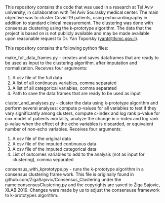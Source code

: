 This repository contains the code that was used in a research at Tel Aviv university, in collaboration with Tel Aviv Sourasky medical center. The main objective was to cluster Covid-19 patients, using echocardiography in addition to standard clinical measurement. The clustering was done with consensus clustering using the k-prototype algorithm.
The data that the project is based on is not publicly available and may be made available upon reasonable request to Dr. Yan Topolsky (yant@tlvmc.gov.il).  

This repository contains the following python files:
 
make_full_data_frames.py – creates and saves dataframes that are ready to be used as input to the clustering algorithm, after imputation and normalization. Receives four arguments:  
1.	A csv file of the full data
2.	A list of all continuous variables, comma separated
3.	A list of all categorical variables, comma separated
4.	Path to save the data frames that are ready to be used as input

cluster_and_analyses.py – cluster the data using k-prototype algorithm and perform several analyses: compute p-values for all variables to test if they vary significantly among clusters, compute c-index and log rank p-value for cox model of patients mortality, analyze the change in c-index and log rank p-value when the effect of the echo variables is discarded, or equivalent number of non-echo variables. Receives four arguments: 
1.	A csv file of the original data
2.	A csv file of the imputed continuous data
3.	A csv file of the imputed categorical data
4.	List of outcomes variables to add to the analysis (not as input for clustering), comma separated

consensus_with_kprototype.py - runs the k-prototype algorithm in a consensus clustering frame work. This file is originally found in github.com/ZigaSajovic/Consensus_Clustering under the name:consensusClustering.py and the copyrights are saved to Žiga Sajovic, XLAB 2019. 
Changes were made by us to adjust the consensuse framework to k-prototypes algorithm.  

